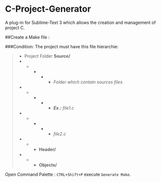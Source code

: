 C-Project-Generator
===================

A plug-in for Sublime-Text 3 which allows the creation and management of project C.

##Create a Make file :

###Condition:
The project must have this file hierarchie:

> - Project Folder 
> __Source/__ 
> - - - - - _Folder which contain sources files_
> - - - - - ___Ex.:__ file1.c_
> - - - - - _file2.c_
> - - - __Header/__
> - - - __Objects/__

Open  Command Palette : `CTRL+Shift+P` execute `Generate Make`.
